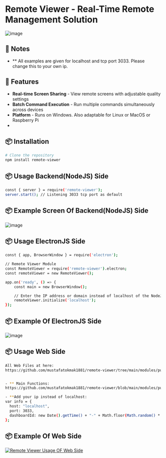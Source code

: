 # Remote Viewer - Real-Time Remote Management Solution

![image](https://github.com/user-attachments/assets/dbda295e-b0ee-4345-9829-74a5ff508843)

## 🌟 Notes
- ** All examples are given for localhost and tcp port 3033. Please change this to your own ip.

## 🌟 Features
- **Real-time Screen Sharing** - View remote screens with adjustable quality settings
- **Batch Command Execution** - Run multiple commands simultaneously across devices  
- **Platform** - Runs on Windows. Also adaptable for Linux or MacOS or Raspberry Pi
- 
## 📦 Installation
```bash
# Clone the repository
npm install remote-viewer
````

## 📦 Usage Backend(NodeJS) Side
```bash
const { server } = require('remote-viewer');
server.start(); // Listening 3033 tcp port as default
````
## 📦 Example Screen Of Backend(NodeJS) Side
![image](https://github.com/mustafatokmak1881/remote-viewer/blob/main/modules/images/remote-viewer-server-side.png)




## 📦 Usage ElectronJS Side
```bash
const { app, BrowserWindow } = require('electron');

// Remote Viewer Module
const RemoteViewer = require('remote-viewer').electron;
const remoteViewer = new RemoteViewer();

app.on('ready', () => {
    const main = new BrowserWindow();

    // Enter the IP address or domain instead of localhost of the NodeJS Server
    remoteViewer.initialize('localhost');
});
````
## 📦 Example Of ElectronJS Side
![image](https://github.com/mustafatokmak1881/remote-viewer/blob/main/modules/images/remote-viewer-electron-side.png)




## 📦 Usage Web Side
```bash
All Web Files at here:
https://github.com/mustafatokmak1881/remote-viewer/tree/main/modules/public


- ** Main Functions:
https://github.com/mustafatokmak1881/remote-viewer/blob/main/modules/public/js/screenViewer.js

- **Add your ip instead of localhost:
var info = {
  host: "localhost",
  port: 3033,
  dashboardId: new Date().getTime() + "-" + Math.floor(Math.random() * 99999),
};
````

## 📦 Example Of Web Side
[![Remote Viewer Usage OF Web Side](https://img.youtube.com/vi/2qXgZI4iFLI/0.jpg)](https://www.youtube.com/watch?v=2qXgZI4iFLI)



